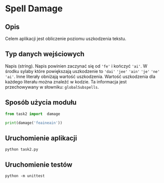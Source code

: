 # Spell Damage

## Opis
Celem aplikacji jest obliczenie poziomu uszkodzenia tekstu.

## Typ danych wejściowych
Napis (string). Napis powinien zaczynać się od `'fe'` i kończyć `'ai'`.
 W środku sylaby które powiększają uszkodzenie to
`'dai'`
`'jee'`
`'ain'`
`'je'`
`'ne'`
`'ai'`.
Inne literały obniżają wartość uszkodzenia. Wartość uszkodzenia dla każdego literału można znaleźć w kodzie. Ta informacja jest przechowywany w słowniku: `globalSubspells`.

## Sposób użycia modułu
```python
from task2 import  damage

print(damage('feaineain'))
```

## Uruchomienie aplikacji
```
python task2.py
```
## Uruchomienie testów
```
python -m unittest
```

